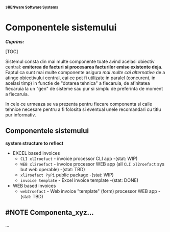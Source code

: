 s<small>**RENware Software Systems**</small>

# Componentele sistemului


***Cuprins:***

[TOC]


Sistemul consta din mai multe componente toate avind acelasi obiectiv central: **emiterea de facturi si procesarea facturilor emise existente deja**. Faptul ca sunt mai multe componente asigura *mai multe cai alternative* de a atinge obiectivului central, cai ce pot fi utilizate in paralel (concurent, in acelasi timp) in functie de "dotarea tehnica" a fiecaruia, de afinitatea fiecaruia la un "gen" de sisteme sau pur si simplu de preferinta de moment a fiecaruia.

In cele ce urmeaza se va prezenta pentru fiecare componenta si caile tehnice necesare pentru a fi folosita si eventual unele recomandari cu titlu pur informativ.



## Componentele sistemului

<!-- TODO: info preluata din CHANGELOG: -->

**system structure to reflect**

* EXCEL based invoices
    * `CLI xl2roefact` - invoice processor CLI app -(stat: WIP)
    * `WEB xl2roefact` - invoice processor WEB app (all `CLI xl2roefact` sys but web operable) -(stat: TBD)
    * `xl2roefact PyPi` public package -(stat: WIP)
    * `invoice template` - Excel invoice template -(stat: DONE)
* WEB based invoices
    * `web2roefact` - Web invoice "template" (form) processor WEB app -(stat: TBD)








## #NOTE Componenta_xyz...

...
